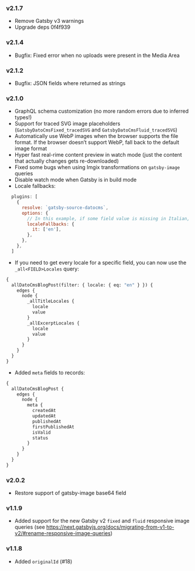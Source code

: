 ### v2.1.7

- Remove Gatsby v3 warnings 
- Upgrade deps  0f4f939

### v2.1.4

* Bugfix: Fixed error when no uploads were present in the Media Area

### v2.1.2

* Bugfix: JSON fields where returned as strings

### v2.1.0

* GraphQL schema customization (no more random errors due to inferred types!)
* Support for traced SVG image placeholders (`GatsbyDatoCmsFixed_tracedSVG` and `GatsbyDatoCmsFluid_tracedSVG`)
* Automatically use WebP images when the browser supports the file format. If the browser doesn’t support WebP, fall back to the default image format
* Hyper fast real-rime content preview in watch mode (just the content that actually changes gets re-downloaded)
* Fixed some bugs when using Imgix transformations on `gatsby-image` queries
* Disable watch mode when Gatsby is in build mode
* Locale fallbacks:

```js
  plugins: [
    {
      resolve: `gatsby-source-datocms`,
      options: {
        // In this example, if some field value is missing in Italian, fall back to English
        localeFallbacks: {
          it: ['en'],
        },
      },
    },
  ]
```

* If you need to get every locale for a specific field, you can now use the `_all<FIELD>Locales` query:

```graphql
{
  allDatoCmsBlogPost(filter: { locale: { eq: "en" } }) {
    edges {
      node {
        _allTitleLocales {
          locale
          value
        }
        _allExcerptLocales {
          locale
          value
        }
      }
    }
  }
}
```

* Added `meta` fields to records:

```graphql
{
  allDatoCmsBlogPost {
    edges {
      node {
        meta {
          createdAt
          updatedAt
          publishedAt
          firstPublishedAt
          isValid
          status
        }
      }
    }
  }
}
```

### v2.0.2

* Restore support of gatsby-image base64 field

### v1.1.9

* Added support for the new Gatsby v2 `fixed` and `fluid` responsive image queries (see https://next.gatsbyjs.org/docs/migrating-from-v1-to-v2/#rename-responsive-image-queries)

### v1.1.8

* Added `originalId` (#18)
